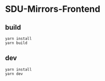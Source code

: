 # SDU-Mirrors-Frontend

## build

    yarn install
    yarn build

## dev

    yarn install
    yarn dev
